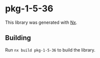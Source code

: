 # pkg-1-5-36

This library was generated with [Nx](https://nx.dev).

## Building

Run `nx build pkg-1-5-36` to build the library.
